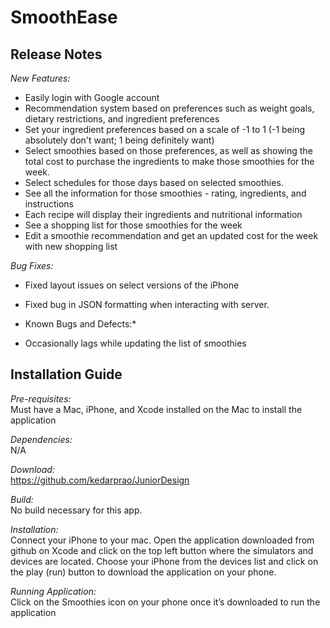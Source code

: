 # SmoothEase

## Release Notes
*New Features:*  
* Easily login with Google account  
* Recommendation system based on preferences such as weight goals, dietary restrictions, and ingredient preferences  
* Set your ingredient preferences based on a scale of -1 to 1 (-1 being absolutely don't want; 1 being definitely want)  
* Select smoothies based on those preferences, as well as showing the total cost to purchase the ingredients to make those smoothies for the week.  
* Select schedules for those days based on selected smoothies.  
* See all the information for those smoothies - rating, ingredients, and instructions  
* Each recipe will display their ingredients and nutritional information  
* See a shopping list for those smoothies for the week  
* Edit a smoothie recommendation and get an updated cost for the week with new shopping list  

*Bug Fixes:*  
* Fixed layout issues on select versions of the iPhone  
* Fixed bug in JSON formatting when interacting with server.  

* Known Bugs and Defects:*  
* Occasionally lags while updating the list of smoothies  

## Installation Guide
*Pre-requisites:*  
Must have a Mac, iPhone, and Xcode installed on the Mac to install the application  

*Dependencies:*  
N/A  

*Download:*  
https://github.com/kedarprao/JuniorDesign  

*Build:*  
No build necessary for this app.  

*Installation:*  
Connect your iPhone to your mac. Open the application downloaded from github on Xcode and click on the top left button where the simulators and devices are located.   Choose your iPhone from the devices list and click on the play (run) button to download the application on your phone.  
  
*Running Application:*  
Click on the Smoothies icon on your phone once it’s downloaded to run the application  
